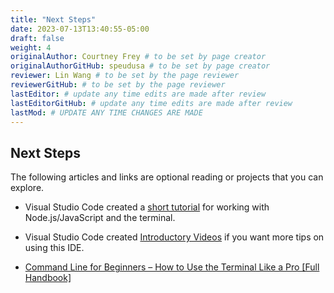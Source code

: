 ```yaml
---
title: "Next Steps"
date: 2023-07-13T13:40:55-05:00
draft: false
weight: 4
originalAuthor: Courtney Frey # to be set by page creator
originalAuthorGitHub: speudusa # to be set by page creator
reviewer: Lin Wang # to be set by the page reviewer
reviewerGitHub: # to be set by the page reviewer
lastEditor: # update any time edits are made after review
lastEditorGitHub: # update any time edits are made after review
lastMod: # UPDATE ANY TIME CHANGES ARE MADE
---
```


## Next Steps

The following articles and links are optional reading or projects that you can explore.

- Visual Studio Code created a [short tutorial](https://code.visualstudio.com/docs/nodejs/nodejs-tutorial) for working with Node.js/JavaScript and the terminal.

- Visual Studio Code created [Introductory Videos](https://code.visualstudio.com/docs/getstarted/introvideos) if you want more tips on using this IDE.

- [Command Line for Beginners – How to Use the Terminal Like a Pro [Full Handbook]](https://www.freecodecamp.org/news/command-line-for-beginners/)

